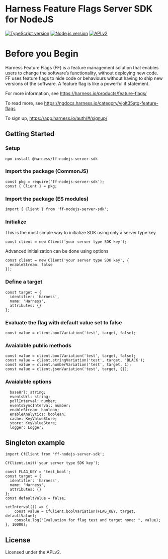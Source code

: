 # Harness Feature Flags Server SDK for NodeJS

[![TypeScript version][ts-badge]][typescript-4-3]
[![Node.js version][nodejs-badge]][nodejs]
[![APLv2][license-badge]][license]

# Before you Begin
Harness Feature Flags (FF) is a feature management solution that enables users to change the software’s functionality, without deploying new code. FF uses feature flags to hide code or behaviours without having to ship new versions of the software. A feature flag is like a powerful if statement.

For more information, see https://harness.io/products/feature-flags/

To read more, see https://ngdocs.harness.io/category/vjolt35atg-feature-flags

To sign up, https://app.harness.io/auth/#/signup/

## Getting Started

### Setup

```npm install @harness/ff-nodejs-server-sdk```

### Import the package (CommonJS)

```
const pkg = require('ff-nodejs-server-sdk');
const { Client } = pkg;
```

### Import the package (ES modules)

```
import { Client } from 'ff-nodejs-server-sdk';
```

### Initialize

This is the most simple way to initialize SDK using only a server type key
```
const client = new Client('your server type SDK key');
```

Advanced initialization can be done using options
```
const client = new Client('your server type SDK key', {
  enableStream: false
});
```

### Define a target
```
const target = {
  identifier: 'harness',
  name: 'Harness',
  attributes: {}
};
```

### Evaluate the flag with default value set to false
```
const value = client.boolVariation('test', target, false);
```

### Avaialable public methods
```
const value = client.boolVariation('test', target, false);
const value = client.stringVariation('test', target, 'BLACK');
const value = client.numberVariation('test', target, 1);
const value = client.jsonVariation('test', target, {});
```

### Avaialable options

```
  baseUrl: string;
  eventsUrl: string;
  pollInterval: number;
  eventsSyncInterval: number;
  enableStream: boolean;
  enableAnalytics: boolean;
  cache: KeyValueStore;
  store: KeyValueStore;
  logger: Logger;
```

## Singleton example

```
import CfClient from 'ff-nodejs-server-sdk';

CfClient.init('your server type SDK key');

const FLAG_KEY = 'test_bool';
const target = {
  identifier: 'harness',
  name: 'Harness',
  attributes: {}
};
const defaultValue = false;

setInterval(() => {
    const value = CfClient.boolVariation(FLAG_KEY, target, defaultValue);
    console.log("Evaluation for flag test and target none: ", value);
}, 10000);
```
## License

Licensed under the APLv2.

[ts-badge]: https://img.shields.io/badge/TypeScript-4.3-blue.svg
[nodejs-badge]: https://img.shields.io/badge/Node.js->=%2012-blue.svg
[nodejs]: https://nodejs.org/dist/latest-v14.x/docs/api/
[typescript]: https://www.typescriptlang.org/
[typescript-4-3]: https://www.typescriptlang.org/docs/handbook/release-notes/typescript-4-3.html
[license-badge]: https://img.shields.io/badge/license-APLv2-blue.svg
[license]: https://github.com/drone/ff-nodejs-server-sdk/blob/main/LICENSE
[jest]: https://facebook.github.io/jest/
[eslint]: https://github.com/eslint/eslint
[prettier]: https://prettier.io
[volta]: https://volta.sh
[gh-actions]: https://github.com/features/actions
